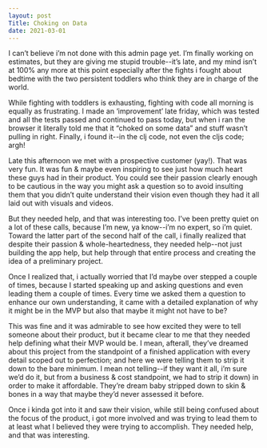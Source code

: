 ```yaml
---
layout: post
Title: Choking on Data
date: 2021-03-01
---
```


I can’t believe i’m not done with this admin page yet.  I’m finally working on estimates, but they are giving me stupid trouble--it’s late, and my mind isn’t at 100% any more at this point especially after the fights i fought about bedtime with the two persistent toddlers who think they are in charge of the world.

While fighting with toddlers is exhausting, fighting with code all morning is equally as frustrating.  I made an ‘improvement’ late friday, which was tested and all the tests passed and continued to pass today, but when i ran the browser it literally told me that it “choked on some data” and stuff wasn’t pulling in right.  Finally, i found it--in the clj code, not even the cljs code; argh!

Late this afternoon we met with a prospective customer (yay!).  That was very fun.  It was fun & maybe even inspiring to see just how much heart these guys had in their product.  You could see their passion clearly enough to be cautious in the way you might ask a question so to avoid insulting them that you didn’t quite understand their vision even though they had it all laid out with visuals and videos.  

But they needed help, and that was interesting too.  I’ve been pretty quiet on a lot of these calls, because I’m new, ya know--i’m no expert, so i’m quiet.  Toward the latter part of the second half of the call, i finally realized that despite their passion & whole-heartedness, they needed help--not just building the app help, but help through that entire process and creating the idea of a preliminary project.  

Once I realized that, i actually worried that I’d maybe over stepped a couple of times, because I started speaking up and asking questions and even leading them a couple of times.  Every time we asked them a question to enhance our own understanding, it came with a detailed explanation of why it might be in the MVP but also that maybe it might not have to be?  

This was fine and it was admirable to see how excited they were to tell someone about their product, but it became clear to me that they needed help defining what their MVP would be.  I mean, afterall, they’ve dreamed about this project from the standpoint of a finished application with every detail scoped out to perfection; and here we were telling them to strip it down to the bare minimum.  I mean not telling--if they want it all, i’m sure we’d do it, but from a business & cost standpoint, we had to strip it down) in order to make it affordable.  They’re dream baby stripped down to skin & bones in a way that maybe they’d never assessed it before.  

Once i kinda got into it and saw their vision, while still being confused about the focus of the product, i got more involved and was trying to lead them to at least what I believed they were trying to accomplish.  They needed help, and that was interesting. 

